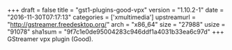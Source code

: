 +++
draft = false
title = "gst1-plugins-good-vpx"
version = "1.10.2-1"
date = "2016-11-30T07:17:13"
categories = ['xmultimedia']
upstreamurl = "http://gstreamer.freedesktop.org/"
arch = "x86_64"
size = "27988"
usize = "91078"
sha1sum = "9f7c1e0de95004283c946ddf1a4031b33ea6c97d"
+++
GStreamer vpx plugin (Good).